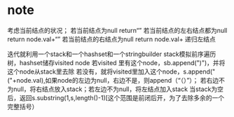 # note

考虑当前结点的状况；
若当前结点为null return“”
若当前结点的左右结点都为null return node.val+“”
若当前结点的右结点为null return node.val+ 递归左结点

迭代就利用一个stack和一个hashset和一个stringbuilder
stack模拟前序遍历树，hashset储存visited node 
若visited 里有这个node，sb.append(")")，并将这个node从stack里去除
若没有，就将visited里加入这个node，s.append("("+node.val),如果node的左边为null，右边不是，则append（“（）”）； 若右边不为null，将右结点放入stack；若左边不为null，将左结点加入stack
当stack为空后，返回s.substring(1,s,length()-1)[这个范围是前闭后开，为了去除多余的一个完整括号）